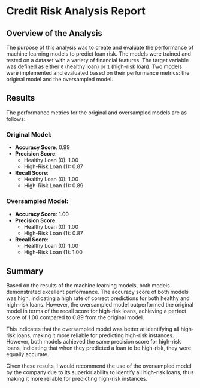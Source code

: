 # Credit Risk Analysis Report

## Overview of the Analysis

The purpose of this analysis was to create and evaluate the performance of machine learning models to predict loan risk. The models were trained and tested on a dataset with a variety of financial features. The target variable was defined as either `0` (healthy loan) or `1` (high-risk loan). Two models were implemented and evaluated based on their performance metrics: the original model and the oversampled model.

## Results

The performance metrics for the original and oversampled models are as follows:

### Original Model:

- **Accuracy Score**: 0.99
- **Precision Score**: 
  - Healthy Loan (0): 1.00
  - High-Risk Loan (1): 0.87
- **Recall Score**: 
  - Healthy Loan (0): 1.00
  - High-Risk Loan (1): 0.89

### Oversampled Model:

- **Accuracy Score**: 1.00
- **Precision Score**: 
  - Healthy Loan (0): 1.00
  - High-Risk Loan (1): 0.87
- **Recall Score**: 
  - Healthy Loan (0): 1.00
  - High-Risk Loan (1): 1.00

## Summary

Based on the results of the machine learning models, both models demonstrated excellent performance. The accuracy score of both models was high, indicating a high rate of correct predictions for both healthy and high-risk loans. However, the oversampled model outperformed the original model in terms of the recall score for high-risk loans, achieving a perfect score of 1.00 compared to 0.89 from the original model.

This indicates that the oversampled model was better at identifying all high-risk loans, making it more reliable for predicting high-risk instances. However, both models achieved the same precision score for high-risk loans, indicating that when they predicted a loan to be high-risk, they were equally accurate.

Given these results, I would recommend the use of the oversampled model by the company due to its superior ability to identify all high-risk loans, thus making it more reliable for predicting high-risk instances.
